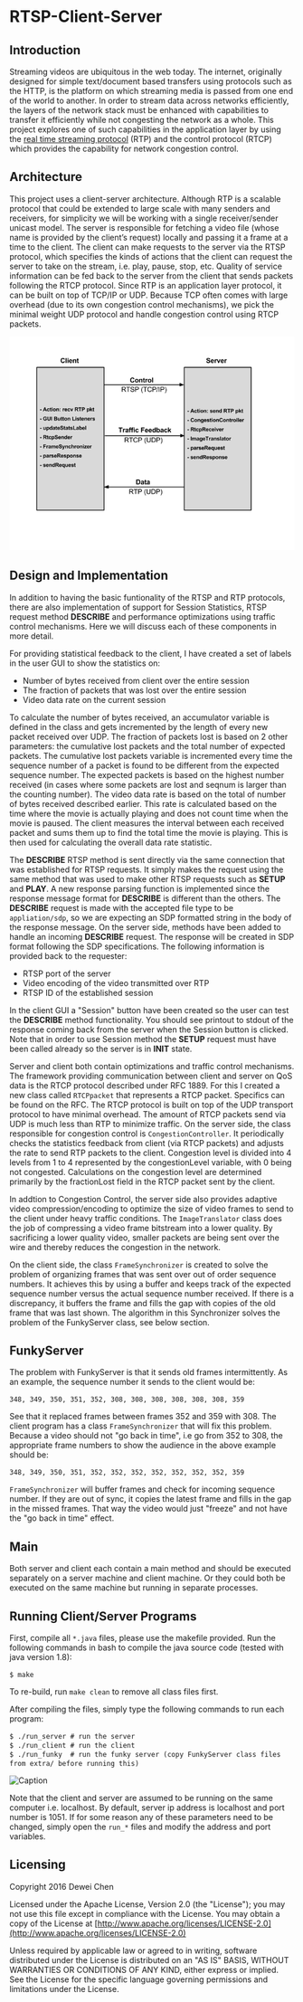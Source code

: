 RTSP-Client-Server
======


Introduction
----
Streaming videos are ubiquitous in the web today. The internet, originally designed for simple text/document based transfers using protocols such as the HTTP, is the platform on which streaming media is passed from one end of the world to another. In order to stream data across networks efficiently, the layers of the network stack must be enhanced with capabilities to transfer it efficiently while not congesting the network as a whole. This project explores one of such capabilities in the application layer by using the [real time streaming protocol](https://www.ietf.org/rfc/rfc2326.txt) (RTP) and the control protocol (RTCP) which provides the capability for network congestion control.


Architecture
----
This project uses a client-server architecture. Although RTP is a scalable protocol that could be extended to large scale with many senders and receivers, for simplicity we will be working with a single receiver/sender unicast model. The server is responsible for fetching a video file (whose name is provided by the client’s request) locally and passing it a frame at a time to the client. The client can make requests to the server via the RTSP protocol, which specifies the kinds of actions that the client can request the server to take on the stream, i.e. play, pause, stop, etc. Quality of service information can be fed back to the server from the client that sends packets following the RTCP protocol. Since RTP is an application layer protocol, it can be built on top of TCP/IP or UDP. Because TCP often comes with large overhead (due to its own congestion control mechanisms), we pick the minimal weight UDP protocol and handle congestion control using RTCP packets.

![Client Server Architecture](/images/rtsp1.png)


Design and Implementation
----
In addition to having the basic funtionality of the
RTSP and RTP protocols, there are also implementation of support for
Session Statistics, RTSP request method **DESCRIBE** and performance
optimizations using traffic control mechanisms. Here we will discuss each of 
these components in more detail.

For providing statistical feedback to the client, I have created a set of labels
in the user GUI to show the statistics on:

- Number of bytes received from client over the entire session
- The fraction of packets that was lost over the entire session
- Video data rate on the current session

To calculate the number of bytes received, an accumulator variable is defined in
the class and gets incremented by the length of every new packet received over
UDP. The fraction of packets lost is based on 2 other parameters: the cumulative
lost packets and the total number of expected packets. The cumulative lost packets
variable is incremented every time the sequence number of a packet is found to be
different from the expected sequence number. The expected packets is based on the
highest number received (in cases where some packets are lost and seqnum is larger
than the counting number). The video data rate is based on the total of number of
bytes received described earlier. This rate is calculated based on the time where
the movie is actually playing and does not count time when the movie is paused.
The client measures the interval between each received packet and sums them up to
find the total time the movie is playing. This is then used for calculating the 
overall data rate statistic.

The **DESCRIBE** RTSP method is sent directly via the same connection that was
established for RTSP requests. It simply makes the request using the same method
that was used to make other RTSP requests such as **SETUP** and **PLAY**. A new response
parsing function is implemented since the response message format for **DESCRIBE**
is different than the others. The **DESCRIBE** request is made with the accepted
file type to be `appliation/sdp`, so we are expecting an SDP formatted string in
the body of the response message. On the server side, methods have been added
to handle an incoming **DESCRIBE** request. The response will be created in SDP format
following the SDP specifications. The following information is provided back to
the requester:

- RTSP port of the server
- Video encoding of the video transmitted over RTP
- RTSP ID of the established session

In the client GUI a "Session" button have been created so the user can test the
**DESCRIBE** method functionality. You should see printout to stdout of the response
coming back from the server when the Session button is clicked. Note that in 
order to use Session method the **SETUP** request must have been called already so
the server is in **INIT** state.

Server and client both contain optimizations and traffic control mechanisms. The
framework providing communication between client and server on QoS data is the
RTCP protocol described under RFC 1889. For this I created a new class called 
`RTCPpacket` that represents a RTCP packet. Specifics can be found on the RFC. The
RTCP protocol is built on top of the UDP transport protocol to have minimal overhead.
The amount of RTCP packets send via UDP is much less than RTP to minimize traffic. On 
the server side, the class responsible for congestion control is `CongestionController`.
It periodically checks the statistics feedback from client (via RTCP packets) and
adjusts the rate to send RTP packets to the client. Congestion level is divided
into 4 levels from 1 to 4 represented by the congestionLevel variable, with 0 
being not congested. Calculations on the congestion level are determined primarily
by the fractionLost field in the RTCP packet sent by the client.

In addtion to Congestion Control, the server side also provides adaptive video
compression/encoding to optimize the size of video frames to send to the client
under heavy traffic conditions. The `ImageTranslator` class does the job of compressing
a video frame bitstream into a lower quality. By sacrificing a lower quality video,
smaller packets are being sent over the wire and thereby reduces the congestion
in the network.

On the client side, the class `FrameSynchronizer` is created to solve the problem
of organizing frames that was sent over out of order sequence numbers. It achieves
this by using a buffer and keeps track of the expected sequence number versus
the actual sequence number received. If there is a discrepancy, it buffers the
frame and fills the gap with copies of the old frame that was last shown. The
algorithm in this Synchronizer solves the problem of the FunkyServer class, see 
below section.


FunkyServer
----
The problem with FunkyServer is that it sends old frames intermittently. As an
example, the sequence number it sends to the client would be:

```
348, 349, 350, 351, 352, 308, 308, 308, 308, 308, 308, 359
```

See that it replaced frames between frames 352 and 359 with 308. The client program
has a class `FrameSynchronizer` that will fix this problem. Because a video
should not "go back in time", i.e go from 352 to 308, the appropriate frame numbers 
to show the audience in the above example should be:

```
348, 349, 350, 351, 352, 352, 352, 352, 352, 352, 352, 359
```

`FrameSynchronizer` will buffer frames and check for incoming sequence number. If
they are out of sync, it copies the latest frame and fills in the gap in the missed
frames. That way the video would just "freeze" and not have the "go back in time"
effect.


Main
----
Both server and client each contain a main method and should be executed separately
on a server machine and client machine. Or they could both be executed on the same 
machine but running in separate processes.


Running Client/Server Programs
----
First, compile all `*.java` files, please use the makefile provided. Run the following
commands in bash to compile the java source code (tested with java version 1.8):

```
$ make
```

To re-build, run `make clean` to remove all class files first.

After compiling the files, simply type the following commands to run each program:

```
$ ./run_server # run the server
$ ./run_client # run the client
$ ./run_funky  # run the funky server (copy FunkyServer class files from extra/ before running this)
```
![Caption](/images/RTSP-demo.gif)

Note that the client and server are assumed to be running on the same computer 
i.e. localhost. By default, server ip address is localhost and port number is 1051. 
If for some reason any of these parameters need to be changed, simply open 
the `run_*` files and modify the address and port variables.


Licensing
----
Copyright 2016 Dewei Chen

Licensed under the Apache License, Version 2.0 (the "License");
you may not use this file except in compliance with the License.
You may obtain a copy of the License at [http://www.apache.org/licenses/LICENSE-2.0](http://www.apache.org/licenses/LICENSE-2.0)

Unless required by applicable law or agreed to in writing, software
distributed under the License is distributed on an "AS IS" BASIS,
WITHOUT WARRANTIES OR CONDITIONS OF ANY KIND, either express or implied.
See the License for the specific language governing permissions and
limitations under the License.
